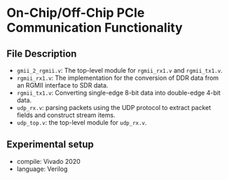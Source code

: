 On-Chip/Off-Chip PCIe Communication Functionality
============

File Description
--------------------
*  `gmii_2_rgmii.v`: The top-level module for `rgmii_rx1.v` and `rgmii_tx1.v`.
*  `rgmii_rx1.v`: The implementation for the conversion of DDR data from an RGMII interface to SDR data.
*  `rgmii_tx1.v`: Converting single-edge 8-bit data into double-edge 4-bit data.
*  `udp_rx.v`: parsing packets using the UDP protocol to extract packet fields and construct stream items.
*  `udp_top.v`: the top-level module for `udp_rx.v`.

Experimental setup
--------------------
* compile: Vivado 2020
* language: Verilog
